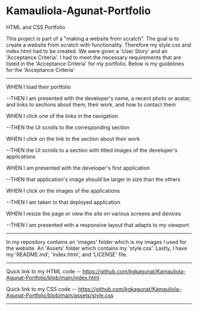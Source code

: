 # Kamauliola-Agunat-Portfolio
HTML and CSS Portfolio

This project is part of a "making a website from scratch". The goal is to create a website from scratch with functionality. Therefore my style.css and index.html had to be created. We were given a 'User Story' and an 'Acceptance Criteria'. I had to meet the necessary requirements that are listed in the 'Acceptance Criteria' for my portfolio. Below is my guidelines for the 'Acceptance Criteria'

---------------------------------------------------------------------------------------------------------------------------------------------------------

WHEN I load their portfolio

--THEN I am presented with the developer's name, a recent photo or avatar, and links to sections about them, their work, and how to contact them

WHEN I click one of the links in the navigation

--THEN the UI scrolls to the corresponding section

WHEN I click on the link to the section about their work

--THEN the UI scrolls to a section with titled images of the developer's applications

WHEN I am presented with the developer's first application

--THEN that application's image should be larger in size than the others

WHEN I click on the images of the applications

--THEN I am taken to that deployed application

WHEN I resize the page or view the site on various screens and devices

--THEN I am presented with a responsive layout that adapts to my viewport

---------------------------------------------------------------------------------------------------------------------------------------------------------

In my repository contains an 'images' folder which is my images I used for the website. An 'Assets' folder which contains my 'style.css'. Lastly, I have my 'README.md', 'index.html', and 'LICENSE' file.

---------------------------------------------------------------------------------------------------------------------------------------------------------

Quick link to my HTML code -- https://github.com/kgkagunat/Kamauliola-Agunat-Portfolio/blob/main/index.html

Quick link to my CSS code -- https://github.com/kgkagunat/Kamauliola-Agunat-Portfolio/blob/main/assets/style.css

---------------------------------------------------------------------------------------------------------------------------------------------------------
